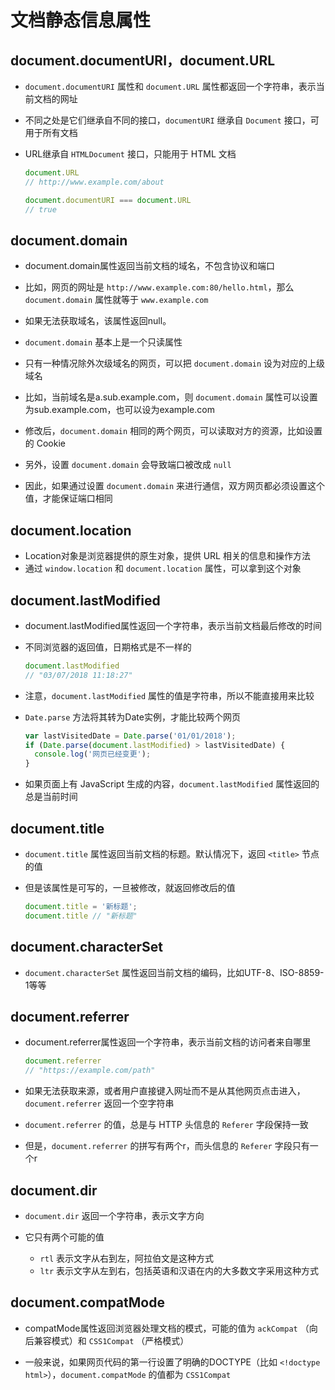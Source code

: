 # 文档静态信息属性

## document.documentURI，document.URL

+ `document.documentURI` 属性和 `document.URL` 属性都返回一个字符串，表示当前文档的网址
+ 不同之处是它们继承自不同的接口，`documentURI` 继承自 `Document` 接口，可用于所有文档
+ URL继承自 `HTMLDocument` 接口，只能用于 HTML 文档

  ```js
  document.URL
  // http://www.example.com/about

  document.documentURI === document.URL
  // true
  ```

## document.domain

+ document.domain属性返回当前文档的域名，不包含协议和端口
+ 比如，网页的网址是 `http://www.example.com:80/hello.html`，那么 `document.domain` 属性就等于 `www.example.com`
+ 如果无法获取域名，该属性返回null。

+ `document.domain` 基本上是一个只读属性
+ 只有一种情况除外次级域名的网页，可以把 `document.domain` 设为对应的上级域名
+ 比如，当前域名是a.sub.example.com，则 `document.domain` 属性可以设置为sub.example.com，也可以设为example.com
+ 修改后，`document.domain` 相同的两个网页，可以读取对方的资源，比如设置的 Cookie

+ 另外，设置 `document.domain` 会导致端口被改成 `null`
+ 因此，如果通过设置 `document.domain` 来进行通信，双方网页都必须设置这个值，才能保证端口相同

## document.location

+ Location对象是浏览器提供的原生对象，提供 URL 相关的信息和操作方法
+ 通过 `window.location` 和 `document.location` 属性，可以拿到这个对象

## document.lastModified

+ document.lastModified属性返回一个字符串，表示当前文档最后修改的时间
+ 不同浏览器的返回值，日期格式是不一样的

  ```js
  document.lastModified
  // "03/07/2018 11:18:27"
  ```

+ 注意，`document.lastModified` 属性的值是字符串，所以不能直接用来比较
+ `Date.parse` 方法将其转为Date实例，才能比较两个网页

  ```js
  var lastVisitedDate = Date.parse('01/01/2018');
  if (Date.parse(document.lastModified) > lastVisitedDate) {
    console.log('网页已经变更');
  }
  ```

+ 如果页面上有 JavaScript 生成的内容，`document.lastModified` 属性返回的总是当前时间

## document.title

+ `document.title` 属性返回当前文档的标题。默认情况下，返回 `<title>` 节点的值
+ 但是该属性是可写的，一旦被修改，就返回修改后的值

  ```js
  document.title = '新标题';
  document.title // "新标题"
  ```



## document.characterSet

+ `document.characterSet` 属性返回当前文档的编码，比如UTF-8、ISO-8859-1等等

## document.referrer

+ document.referrer属性返回一个字符串，表示当前文档的访问者来自哪里

  ```js
  document.referrer
  // "https://example.com/path"
  ```

+ 如果无法获取来源，或者用户直接键入网址而不是从其他网页点击进入，`document.referrer` 返回一个空字符串
+ `document.referrer` 的值，总是与 HTTP 头信息的 `Referer` 字段保持一致
+ 但是，`document.referrer` 的拼写有两个r，而头信息的 `Referer` 字段只有一个r

## document.dir

+ `document.dir` 返回一个字符串，表示文字方向
+ 它只有两个可能的值

  + `rtl` 表示文字从右到左，阿拉伯文是这种方式
  + `ltr` 表示文字从左到右，包括英语和汉语在内的大多数文字采用这种方式

## document.compatMode

+ compatMode属性返回浏览器处理文档的模式，可能的值为 `ackCompat` （向后兼容模式）和 `CSS1Compat` （严格模式）

+ 一般来说，如果网页代码的第一行设置了明确的DOCTYPE（比如 `<!doctype html>`），`document.compatMode` 的值都为 `CSS1Compat`

